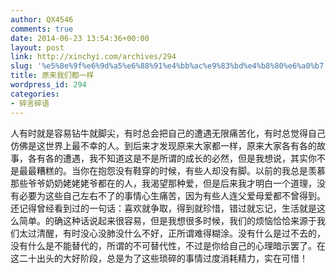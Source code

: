 ```yaml
---
author: QX4546
comments: true
date: 2014-06-23 13:54:36+00:00
layout: post
link: http://xinchyi.com/archives/294
slug: '%e5%8e%9f%e6%9d%a5%e6%88%91%e4%bb%ac%e9%83%bd%e4%b8%80%e6%a0%b7'
title: 原来我们都一样
wordpress_id: 294
categories:
- 碎言碎语
---
```


人有时就是容易钻牛就脚尖，有时总会把自己的遭遇无限痛苦化，有时总觉得自己仿佛是这世界上最不幸的人。到后来才发现原来大家都一样，原来大家各有各的故事，各有各的遭遇，我不知道这是不是所谓的成长的必然，但是我想说，其实你不是最最糟糕的。当你在抱怨没有鞋穿的时候，有些人却没有脚。以前的我总是羡慕那些爷爷奶奶姥姥姥爷都在的人，我渴望那种爱，但是后来我才明白一个道理，没有必要为这些自己左右不了的事情心生痛苦，因为有些人连父爱母爱都不曾得到。还记得曾经看到过的一句话：喜欢就争取，得到就珍惜，错过就忘记，生活就是这么简单。的确这种话说起来很容易，但是我想很多时候，我们的烦恼恰恰来源于我们太过清醒，有时没心没肺没什么不好，正所谓难得糊涂。没有什么是过不去的，没有什么是不能替代的，所谓的不可替代性，不过是你给自己的心理暗示罢了。在这二十出头的大好阶段，总是为了这些琐碎的事情过度消耗精力，实在可惜！
